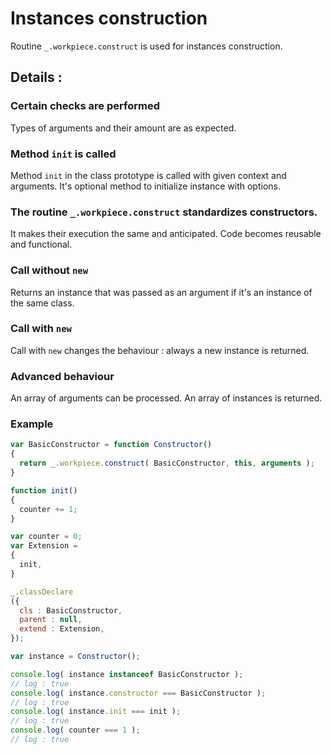 # Instances construction

Routine `_.workpiece.construct` is used for instances construction.

## Details :

### Certain checks are performed
Types of arguments and their amount are as expected.

### Method `init` is called
Method `init` in the class prototype is called with given context and arguments. It's optional method to initialize instance with options.

### The routine `_.workpiece.construct` standardizes constructors.
It makes their execution the same and anticipated. Code becomes reusable and functional.

### Call without `new`
Returns an instance that was passed as an argument if it's an instance of the same class.

### Call with `new`
Call with `new` changes the behaviour : always a new instance is returned.

### Advanced behaviour
An array of arguments can be processed. An array of instances is returned.

### Example

```javascript
var BasicConstructor = function Constructor()
{
  return _.workpiece.construct( BasicConstructor, this, arguments );
}

function init()
{
  counter += 1;
}

var counter = 0;
var Extension =
{
  init,
}

_.classDeclare
({
  cls : BasicConstructor,
  parent : null,
  extend : Extension,
});

var instance = Constructor();

console.log( instance instanceof BasicConstructor );
// log : true
console.log( instance.constructor === BasicConstructor );
// log : true
console.log( instance.init === init );
// log : true
console.log( counter === 1 );
// log : true

```

<!---
Міні план
Конструювання інстансів
- викликається метод init
- робляться певні перевірки ?
- потрібна для того щоб конструктори стандартно поводились ( однаково і передбачувано ),
щоб не переписувати код багато разів,
функціонально ( конструктори роблять що роблять )
- повертаємо екземпляр який був аргументом, якщо це екземпляр цього ж класу ( виклик без new )
- new змінює поведінку конструктора.
- Продвинута ( advanced ) поведінка ? ( можна опрацювати масив )
-->